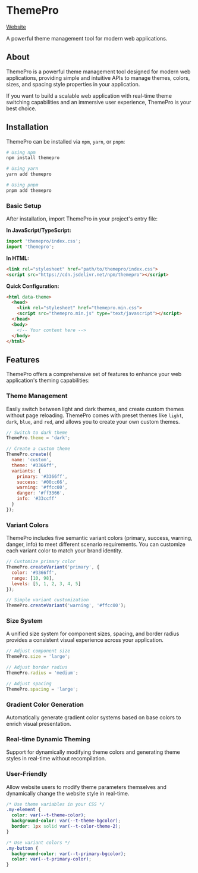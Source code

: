 # ThemePro

[Website](https://zhangfisher.github.io/themepro/)

A powerful theme management tool for modern web applications.

## About

ThemePro is a powerful theme management tool designed for modern web applications, providing simple and intuitive APIs to manage themes, colors, sizes, and spacing style properties in your application.

If you want to build a scalable web application with real-time theme switching capabilities and an immersive user experience, ThemePro is your best choice.

## Installation

ThemePro can be installed via `npm`, `yarn`, or `pnpm`:

```bash
# Using npm
npm install themepro

# Using yarn
yarn add themepro

# Using pnpm
pnpm add themepro
```

### Basic Setup

After installation, import ThemePro in your project's entry file:

**In JavaScript/TypeScript:**

```js
import 'themepro/index.css';
import 'themepro';
```

**In HTML:**

```html
<link rel="stylesheet" href="path/to/themepro/index.css">
<script src="https://cdn.jsdelivr.net/npm/themepro"></script>
```

**Quick Configuration:**

```html
<html data-theme> 
  <head>
    <link rel="stylesheet" href="themepro.min.css">
    <script src="themepro.min.js" type="text/javascript"></script>
  </head>
  <body>
    <!-- Your content here -->
  </body>
</html>
```

## Features

ThemePro offers a comprehensive set of features to enhance your web application's theming capabilities:

### Theme Management

Easily switch between light and dark themes, and create custom themes without page reloading. ThemePro comes with preset themes like `light`, `dark`, `blue`, and `red`, and allows you to create your own custom themes.

```js
// Switch to dark theme
ThemePro.theme = 'dark';

// Create a custom theme
ThemePro.create({
  name: 'custom',
  theme: '#3366ff',
  variants: {
    primary: '#3366ff',
    success: '#00cc66',
    warning: '#ffcc00',
    danger: '#ff3366',
    info: '#33ccff'
  }
});
```

### Variant Colors

ThemePro includes five semantic variant colors (primary, success, warning, danger, info) to meet different scenario requirements. You can customize each variant color to match your brand identity.

```js
// Customize primary color
ThemePro.createVariant('primary', {
  color: '#3366ff',
  range: [10, 98],
  levels: [5, 1, 2, 3, 4, 5]
});

// Simple variant customization
ThemePro.createVariant('warning', '#ffcc00');
```

### Size System

A unified size system for component sizes, spacing, and border radius provides a consistent visual experience across your application.

```js
// Adjust component size
ThemePro.size = 'large';

// Adjust border radius
ThemePro.radius = 'medium';

// Adjust spacing
ThemePro.spacing = 'large';
```

### Gradient Color Generation

Automatically generate gradient color systems based on base colors to enrich visual presentation.

### Real-time Dynamic Theming

Support for dynamically modifying theme colors and generating theme styles in real-time without recompilation.

### User-Friendly

Allow website users to modify theme parameters themselves and dynamically change the website style in real-time.

```css
/* Use theme variables in your CSS */
.my-element {
  color: var(--t-theme-color);
  background-color: var(--t-theme-bgcolor);
  border: 1px solid var(--t-color-theme-2);
}

/* Use variant colors */
.my-button {
  background-color: var(--t-primary-bgcolor);
  color: var(--t-primary-color);
}
```